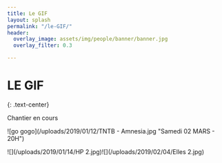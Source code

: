 ```yaml
---
title: Le GIF
layout: splash
permalink: "/le-GIF/"
header:
  overlay_image: assets/img/people/banner/banner.jpg
  overlay_filter: 0.3

---
```

# LE GIF

{: .text-center}

Chantier en cours

![go gogo](/uploads/2019/01/12/TNTB - Amnesia.jpg "Samedi 02 MARS - 20H")

![](/uploads/2019/01/14/HP 2.jpg)![](/uploads/2019/02/04/Elles 2.jpg)